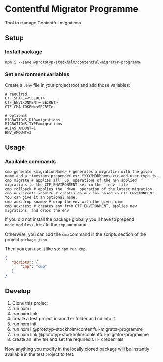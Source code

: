 # Contentful Migrator Programme
Tool to manage Contentful migrations


## Setup

### Install package

```shell script
npm i --save @prototyp-stockholm/contentful-migrator-programme
```

### Set environment variables

Create a `.env` file in your project root and add those variables:

```dotenv
# required
CTF_SPACE=<SECRET>
CTF_ENVIRONMENT=<SECRET>
CTF_CMA_TOKEN=<SECRET>

# optional
MIGRATIONS_DIR=migrations
MIGRATIONS_TYPE=migrations
ALIAS_AMOUNT=1
ENV_AMOUNT=3
```

## Usage

### Available commands

```shell script
cmp generate <migrationName> # generates a migration with the given name and a timestamp prepended ex: YYYYMMDDhhmmssxxx-add-user-type.js.
cmp migrate # applies all _up_ operations of the non applied migrations to the CTF_ENVIRONMENT set in the `.env` file
cmp rollback # applies the _down_ operation of the latest migration
cmp aux:create <name?> # creates an aux env based on CTF_ENVIRONMENT. You can give it an optional name.
cmp aux:drop <name> # drop the env with the given name
cmp aux:test # creates env from CTF_ENVIRONMENT, applies new migrations, and drops the env
```

If you did not install the package globally you'll have to prepend `node_modules/.bin/` to the `cmp` command.

Otherwise, you can add the `cmp` command in the scripts section of the project `package.json`. 

Then you can use it like so: `npm run cmp`.

 ```json
{
    "scripts": {
        "cmp": "cmp"
    }
}
```

## Develop

1. Clone this project
2. run npm i
3. run npm link
4. create a test project in another folder and cd into it
5. run npm init
6. run npm i @prototyp-stockholm/contentful-migrator-programme
7. run npm link @prototyp-stockholm/contentful-migrator-programme
8. create an .env file and set the required CTF credentials

Now anything you modify in the locally cloned package will be instantly available in the test project to test.
